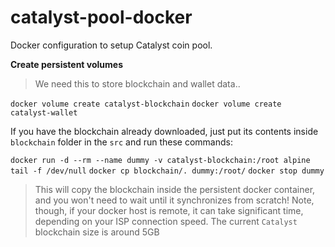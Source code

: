 # catalyst-pool-docker
Docker configuration to setup Catalyst coin pool.

**Create persistent volumes**
> We need this to store blockchain and wallet data..

`docker volume create catalyst-blockchain`
`docker volume create catalyst-wallet`

If you have the blockchain already downloaded, just put its contents inside `blockchain` folder in the `src` and run these commands: 

`docker run -d --rm --name dummy -v catalyst-blockchain:/root alpine tail -f /dev/null`
`docker cp blockchain/. dummy:/root/`
`docker stop dummy`

> This will copy the blockchain inside the persistent docker container, and you won't need to wait until it synchronizes from scratch! Note, though, if your docker host is remote, it can take significant time, depending on your ISP connection speed. The current `Catalyst` blockchain size is around 5GB
